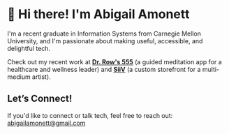 # 👋 Hi there! I'm Abigail Amonett

I'm a recent graduate in Information Systems from Carnegie Mellon University, and I'm passionate about making useful, accessible, and delightful tech.

Check out my recent work at [**Dr. Row's 555**](https://dr-rows-555.com/) (a guided meditation app for a healthcare and wellness leader) and [**SiiV**](https://ajaphid.github.io/siiv/) (a custom storefront for a multi-medium artist).

## Let’s Connect!
If you'd like to connect or talk tech, feel free to reach out: [abigailamonett@gmail.com](mailto:abigailamonett@gmail.com)

<!--
**ajaphid/ajaphid** is a ✨ _special_ ✨ repository because its `README.md` (this file) appears on your GitHub profile.

Here are some ideas to get you started:

- 🔭 I’m currently working on ...
- 🌱 I’m currently learning ...
- 👯 I’m looking to collaborate on ...
- 🤔 I’m looking for help with ...
- 💬 Ask me about ...
- 📫 How to reach me: ...
- 😄 Pronouns: ...
- ⚡ Fun fact: ...
-->
